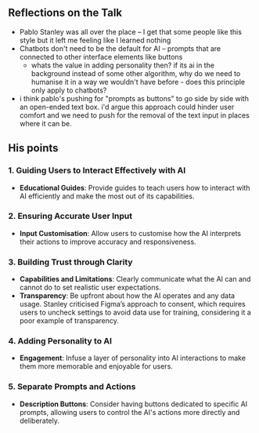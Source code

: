 ## Reflections on the Talk

- Pablo Stanley was all over the place – I get that some people like this style but it left me feeling like I learned nothing 
- Chatbots don't need to be the default for AI – prompts that are connected to other interface elements like buttons 
	- whats the value in adding personality then? if its ai in the background instead of some other algorithm, why do we need to humanise it in a way we wouldn't have before - does this principle only apply to chatbots? 
- i think pablo's pushing for "prompts as buttons" to go side by side with an open-ended text box. i'd argue this approach could hinder user comfort and we need to push for the removal of the text input in places where it can be. 
 
## His points

### 1. Guiding Users to Interact Effectively with AI
- **Educational Guides**: Provide guides to teach users how to interact with AI efficiently and make the most out of its capabilities.

### 2. Ensuring Accurate User Input
- **Input Customisation**: Allow users to customise how the AI interprets their actions to improve accuracy and responsiveness.

### 3. Building Trust through Clarity
- **Capabilities and Limitations**: Clearly communicate what the AI can and cannot do to set realistic user expectations.
- **Transparency**: Be upfront about how the AI operates and any data usage. Stanley criticised Figma’s approach to consent, which requires users to uncheck settings to avoid data use for training, considering it a poor example of transparency.

### 4. Adding Personality to AI
- **Engagement**: Infuse a layer of personality into AI interactions to make them more memorable and enjoyable for users.

### 5. Separate Prompts and Actions
- **Description Buttons**: Consider having buttons dedicated to specific AI prompts, allowing users to control the AI's actions more directly and deliberately.